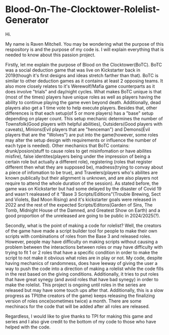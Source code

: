 # Blood-On-The-Clocktower-Rolelist-Generator

Hi.

My name is Raven Mitchell. You may be wondering what the purpose of this respository is and the purpose of my code is. I will explain everything that is needed to know about this passion project.

Firstly, let me explain the purpose of Blood on the Clocktower(BoTC). BoTC was a social deduction game that was live on Kickstarter back in 2019(though it's first designs and ideas stretch farther than that). BoTC is similar to other deduction games as it contains at least 2 opposing teams. It also more closely relates to it's Werewolf/Mafia game counterparts as it does involve "trials" and day/night cycles. What makes BoTC unique is that (most of the times) players have unique roles as well as players having the ability to continue playing the game even beyond death. Additionally, dead players also get a 1 time vote to help execute players. Besides that, other differences is that each setup(of 5 or more players) has a "base" setup depending on player count. This setup mechanic determines the number of Townsfolk(Good players with helpful abilities), Outsiders(Good players with caveats), Minions(Evil players that are "henceman") and Demons(Evil players that are the "Wolves") are put into the game(however, some roles may alter the setup design with requirements or influence the number of each type is needed). Other mechanics that BoTC contains: drunk/posion(stuff to cause roles to get misinfomation or have abilites misfire), false identites(players being under the impression of being a certain role but actually a different role), registering (roles that register different then what they are supposed be), madness(trying to convay about a piece of infomation to be true), and Travelers(players who's abilites are known publically but their alignment is unknown, and are also players not require to attend the whole duration of the session). As stated before, the game was on Kickstarter but had some delayed by the disaster of Covid 19 and wasn't realeased of it "Base 3 Scripts/Editions"(Trouble Brewing, Sect and Violets, Bad Moon Rising) and it's kickstarter goals were released in 2022 and the rest of the expected Scripts/Editons(Garden of Sins, The Tomb, Midnight House of the Damned, and Greatest Show on Earth) and a good proportion of the unreleased are going to be public in 2024/2025(?).

Secondly, what is the point of making a code for rolelist? Well, the creators of the game have made a script builder tool for people to make their own scripts with combinations of roles from the Base 3 and released roles. However, people may have difficulty on making scripts without causing a problem between the interactions between roles or may have difficulty with trying to fit 1 or 2 roles that have a specific condition in order to make the script to not make it obvious what roles are in play or not. My code, despite having mechanics of randomness, does have leeway of giving the user a way to push the code into a direction of making a rolelist while the code fills in the rest based on the giving conditions. Additionally, it tries to put roles that have great synegy (and avoid roles that have bad synegy) in order to make the rolelist. This project is ongoing until roles in the series are released but may have some touch ups after that. Additionally, this is a slow progress as TPI(the creators of the game) keeps releasing the finalizing version of roles once(sometimes twice) a month. There are some mechinacs for the code that will be added after all roles are released. 

Regardless, I would like to give thanks to TPI for making this game and series and I also give credit to the bottom of my code to those who have helped with the code.
